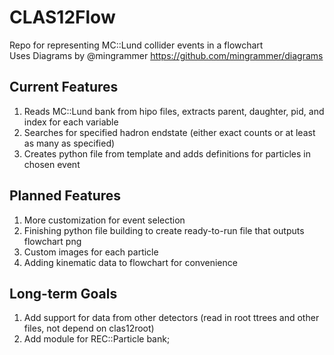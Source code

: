 # CLAS12Flow
Repo for representing MC::Lund collider events in a flowchart  
Uses Diagrams by @mingrammer https://github.com/mingrammer/diagrams
## Current Features
1. Reads MC::Lund bank from hipo files, extracts parent, daughter, pid, and index for each variable
1. Searches for specified hadron endstate (either exact counts or at least as many as specified)
1. Creates python file from template and adds definitions for particles in chosen event
## Planned Features
1. More customization for event selection
1. Finishing python file building to create ready-to-run file that outputs flowchart png
1. Custom images for each particle
1. Adding kinematic data to flowchart for convenience
## Long-term Goals
1. Add support for data from other detectors (read in root ttrees and other files, not depend on clas12root)
1. Add module for REC::Particle bank;
